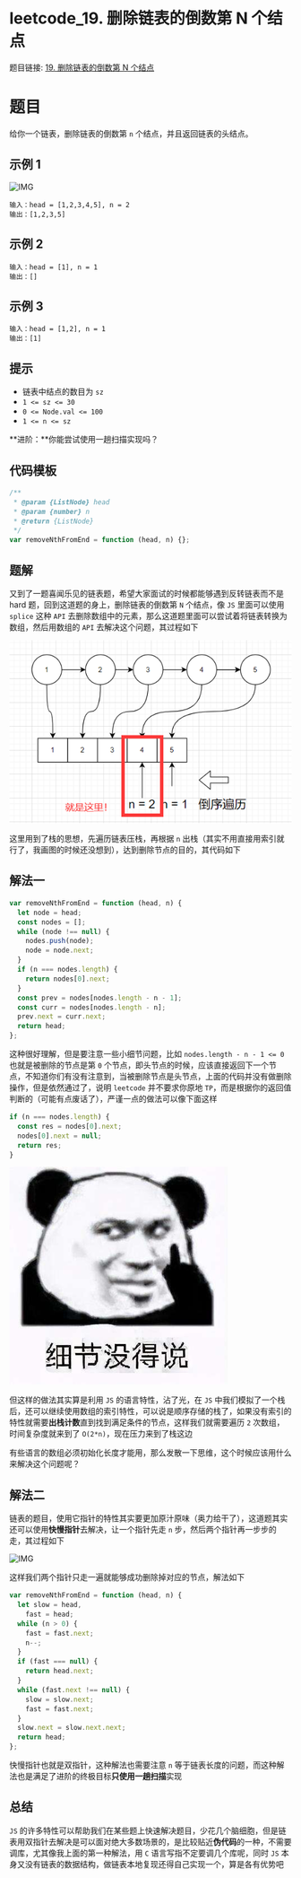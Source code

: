 # leetcode_19. 删除链表的倒数第 N 个结点

题目链接: [19. 删除链表的倒数第 N 个结点](https://leetcode-cn.com/problems/remove-nth-node-from-end-of-list/)

# 题目

给你一个链表，删除链表的倒数第 `n` 个结点，并且返回链表的头结点。

## 示例 1

![IMG](https://assets.leetcode.com/uploads/2020/10/03/remove_ex1.jpg)

```
输入：head = [1,2,3,4,5], n = 2
输出：[1,2,3,5]
```

## 示例 2

```
输入：head = [1], n = 1
输出：[]
```

## 示例 3

```
输入：head = [1,2], n = 1
输出：[1]
```

## 提示

- 链表中结点的数目为 `sz`
- `1 <= sz <= 30`
- `0 <= Node.val <= 100`
- `1 <= n <= sz`

**进阶：**你能尝试使用一趟扫描实现吗？

## 代码模板

```js
/**
 * @param {ListNode} head
 * @param {number} n
 * @return {ListNode}
 */
var removeNthFromEnd = function (head, n) {};
```

## 题解

又到了一题喜闻乐见的链表题，希望大家面试的时候都能够遇到反转链表而不是 hard 题，回到这道题的身上，删除链表的倒数第 `N` 个结点，像 `JS` 里面可以使用 `splice` 这种 `API` 去删除数组中的元素，那么这道题里面可以尝试着将链表转换为数组，然后用数组的 `API` 去解决这个问题，其过程如下

![IMG](../IMG/42.png)

这里用到了栈的思想，先遍历链表压栈，再根据 `n` 出栈（其实不用直接用索引就行了，我画图的时候还没想到），达到删除节点的目的，其代码如下

## 解法一

```js
var removeNthFromEnd = function (head, n) {
  let node = head;
  const nodes = [];
  while (node !== null) {
    nodes.push(node);
    node = node.next;
  }
  if (n === nodes.length) {
    return nodes[0].next;
  }
  const prev = nodes[nodes.length - n - 1];
  const curr = nodes[nodes.length - n];
  prev.next = curr.next;
  return head;
};
```

这种很好理解，但是要注意一些小细节问题，比如 `nodes.length - n - 1 <= 0` 也就是被删除的节点是第 `0` 个节点，即头节点的时候，应该直接返回下一个节点，不知道你们有没有注意到，当被删除节点是头节点，上面的代码并没有做删除操作，但是依然通过了，说明 `leetcode` 并不要求你原地 `TP`，而是根据你的返回值判断的（可能有点废话了），严谨一点的做法可以像下面这样

```js
if (n === nodes.length) {
  const res = nodes[0].next;
  nodes[0].next = null;
  return res;
}
```

![IMG](../IMG/t_3.jpg)

但这样的做法其实算是利用 `JS` 的语言特性，沾了光，在 `JS` 中我们模拟了一个栈后，还可以继续使用数组的索引特性，可以说是顺序存储的栈了，如果没有索引的特性就需要**出栈计数**直到找到满足条件的节点，这样我们就需要遍历 `2` 次数组，时间复杂度就来到了 `O(2*n)`，现在压力来到了栈这边

有些语言的数组必须初始化长度才能用，那么发散一下思维，这个时候应该用什么来解决这个问题呢？

## 解法二

链表的题目，使用它指针的特性其实要更加原汁原味（奥力给干了），这道题其实还可以使用**快慢指针**去解决，让一个指针先走 `n` 步，然后两个指针再一步步的走，其过程如下

![IMG](../IMG/43.jpg)

这样我们两个指针只走一遍就能够成功删除掉对应的节点，解法如下

```js
var removeNthFromEnd = function (head, n) {
  let slow = head,
    fast = head;
  while (n > 0) {
    fast = fast.next;
    n--;
  }
  if (fast === null) {
    return head.next;
  }
  while (fast.next !== null) {
    slow = slow.next;
    fast = fast.next;
  }
  slow.next = slow.next.next;
  return head;
};
```

快慢指针也就是双指针，这种解法也需要注意 `n` 等于链表长度的问题，而这种解法也是满足了进阶的终极目标**只使用一趟扫描**实现

## 总结

`JS` 的许多特性可以帮助我们在某些题上快速解决题目，少花几个脑细胞，但是链表用双指针去解决是可以面对绝大多数场景的，是比较贴近**伪代码**的一种，不需要调库，尤其像我上面的第一种解法，用 `C` 语言写指不定要调几个库呢，同时 `JS` 本身又没有链表的数据结构，做链表本地复现还得自己实现一个，算是各有优势吧
